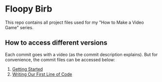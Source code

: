 # Floopy Birb

This repo contains all project files used for my "How to Make a Video Game" series.

## How to access different versions

Each commit goes with a video (as the commit description explains). But for convenience, the commit files can be accessed below:
 1. [Getting Started](https://github.com/nashmia-riaz/FloopyBirb/tree/8d095077e578fdcf8b9a287654907674335f6a46)
 2. [Writing Our First Line of Code](https://github.com/nashmia-riaz/FloopyBirb/tree/cb43b682d5a87bed1c8c7c7c788b78a0d9352481)
